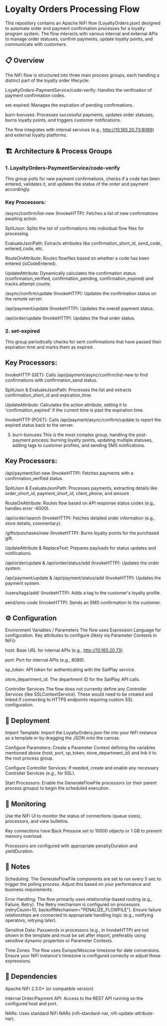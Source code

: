# Loyalty Orders Processing Flow

This repository contains an Apache NiFi flow (LoyaltyOrders.json) designed to automate order and payment confirmation processes for a loyalty program system. The flow interacts with various internal and external APIs to manage order statuses, confirm payments, update loyalty points, and communicate with customers.

## 📋 Overview
The NiFi flow is structured into three main process groups, each handling a distinct part of the loyalty order lifecycle:

LoyaltyOrders-PaymentService/code-verify: Handles the verification of payment confirmation codes.

set-expired: Manages the expiration of pending confirmations.

burn-bonuses: Processes successful payments, updates order statuses, burns loyalty points, and triggers customer notifications.

The flow integrates with internal services (e.g., http://10.160.20.73:8089) and external loyalty platforms.

## 🏗️ Architecture & Process Groups
### 1. LoyaltyOrders-PaymentService/code-verify
This group polls for new payment confirmations, checks if a code has been entered, validates it, and updates the status of the order and payment accordingly.

### Key Processors:

/async/confirm/list-new (InvokeHTTP): Fetches a list of new confirmations awaiting action.

SplitJson: Splits the list of confirmations into individual flow files for processing.

EvaluateJsonPath: Extracts attributes like confirmation_short_id, send_code, entered_code, etc.

RouteOnAttribute: Routes flowfiles based on whether a code has been entered (isCodeEntered).

UpdateAttribute: Dynamically calculates the confirmation status (confirmation_verified, confirmation_pending, confirmation_expired) and tracks attempt counts.

/async/confirm/update (InvokeHTTP): Updates the confirmation status on the remote server.

/api/payment/update (InvokeHTTP): Updates the overall payment status.

/api/order/update (InvokeHTTP): Updates the final order status.

### 2. set-expired
This group periodically checks for sent confirmations that have passed their expiration time and marks them as expired.

## Key Processors:

InvokeHTTP (GET): Calls /api/payment/async/confirm/list-new to find confirmations with confirmation_send status.

SplitJson & EvaluateJsonPath: Processes the list and extracts confirmation_short_id and expiration_time.

UpdateAttribute: Calculates the action attribute, setting it to 'confirmation_expired' if the current time is past the expiration time.

InvokeHTTP (POST): Calls /api/payment/async/confirm/update to report the expired status back to the server.

3. burn-bonuses
This is the most complex group, handling the post-payment process: burning loyalty points, updating multiple statuses, adding tags to customer profiles, and sending SMS notifications.

## Key Processors:

/api/payment/list-new (InvokeHTTP): Fetches payments with a confirmation_verified status.

SplitJson & EvaluateJsonPath: Processes payments, extracting details like order_short_id, payment_short_id, client_phone, and amount.

RouteOnAttribute: Routes flow based on API response status codes (e.g., handles error -6000).

/api/order/search (InvokeHTTP): Fetches detailed order information (e.g., store details, commentary).

/gifts/purchases/new (InvokeHTTP): Burns loyalty points for the purchased gift.

UpdateAttribute & ReplaceText: Prepares payloads for status updates and notifications.

/api/order/update & /api/order/status/add (InvokeHTTP): Updates the order system.

/api/payment/update & /api/payment/status/add (InvokeHTTP): Updates the payment system.

/users/tags/add/ (InvokeHTTP): Adds a tag to the customer's loyalty profile.

send/sms-code (InvokeHTTP): Sends an SMS confirmation to the customer.

## ⚙️ Configuration
Environment Variables / Parameters
The flow uses Expression Language for configuration. Key attributes to configure (likely via Parameter Contexts in NiFi):

host: Base URL for internal APIs (e.g., http://10.160.20.73).

port: Port for internal APIs (e.g., 8089).

sp_token: API token for authenticating with the SailPlay service.

store_department_id: The department ID for the SailPlay API calls.

Controller Services
The flow does not currently define any Controller Services (like SSLContextService). These would need to be created and linked if connecting to HTTPS endpoints requiring custom SSL configuration.

## 🚀 Deployment
Import Template: Import the LoyaltyOrders.json file into your NiFi instance as a template or by dragging the JSON onto the canvas.

Configure Parameters: Create a Parameter Context defining the variables mentioned above (host, port, sp_token, store_department_id) and link it to the root process group.

Configure Controller Services: If needed, create and enable any necessary Controller Services (e.g., for SSL).

Start Processors: Enable the GenerateFlowFile processors (or their parent process groups) to begin the scheduled execution.

## 🔧 Monitoring
Use the NiFi UI to monitor the status of connections (queue sizes), processors, and view bulletins.

Key connections have Back Pressure set to 10000 objects or 1 GB to prevent memory overload.

Processors are configured with appropriate penaltyDuration and yieldDuration.

## 📝 Notes
Scheduling: The GenerateFlowFile components are set to run every 5 sec to trigger the polling process. Adjust this based on your performance and business requirements.

Error Handling: The flow primarily uses relationship-based routing (e.g., Failure, Retry). The Retry mechanism is configured on processors (retryCount=10, backoffMechanism="PENALIZE_FLOWFILE"). Ensure failure relationships are connected to appropriate handling logic (e.g., notifying operators, retrying later).

Sensitive Data: Passwords in processors (e.g., in InvokeHTTP) are not shown in the template and must be set after import, preferably using sensitive dynamic properties or Parameter Contexts.

Time Zones: The flow uses Europe/Moscow timezone for date conversions. Ensure your NiFi instance's timezone is configured correctly or adjust these expressions.

## 🧩 Dependencies
Apache NiFi 2.3.0+ (or compatible version)

Internal Order/Payment API: Access to the REST API running on the configured host and port.

NARs: Uses standard NiFi NARs (nifi-standard-nar, nifi-update-attribute-nar).
